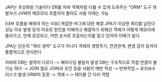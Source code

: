 JAP는 추상화된 기술이다
DB를 자바 객체처럼 다룰 수 있게 도와주는 "ORM" 도구
개발자가 JVM의 메모모리 흐름까지 몰라도 사용 자체는 가능

[내부 흐름을 배워야 하는 이유]
    복잡한 버그에 대한 해결
    JPA가 이상한 쿼리를 날린다
    성능 이슈 발생
등의 이유로 원인을 이해하고 해결하기 위해선 객체가 어떻게 메모리에 올라가고, 언제 로딩되고, 어떤 순서로 호출되는지를 알고 있어야 이해가 쉽다.

JPA는 단순히 "쿼리 생략" 도구가 아니다
객체의 생명주기, 연관관계, 변경 감지 등까지 통합적으로 관리한다

자바와 DB는 철학이 다르다 -> 패러다임 불일치 발생
DB는 구조적으로 직접 연결이 불가능 하다 -> JOIN 필요
JOIN과 조건 등을 사람이 매번 작성 -> 반복작업 + 유지보수 리스크 발생
ORM의 등장 -> 객체 <-> 테이블 간 다리 역할
